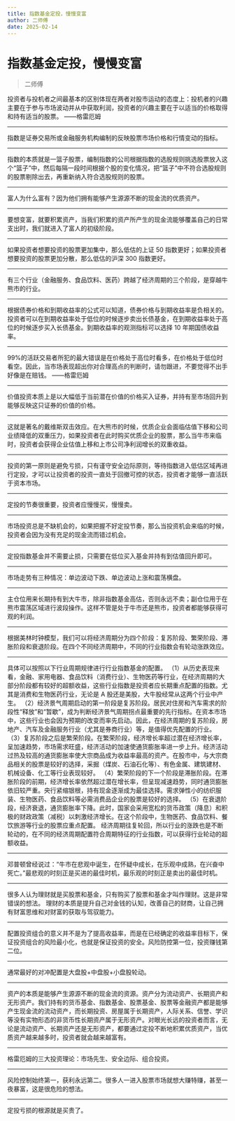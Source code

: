 ```yaml
---
title: 指数基金定投，慢慢变富
author: 二师傅
date: 2025-02-14
---
```


# 指数基金定投，慢慢变富

> 二师傅

投资者与投机者之间最基本的区别体现在两者对股市运动的态度上：投机者的兴趣主要在于参与市场波动并从中获取利润，投资者的兴趣主要在于以适当的价格取得和持有适当的股票。 ——格雷厄姆

---

指数是证券交易所或金融服务机构编制的反映股票市场价格和行情变动的指标。

---

指数的本质就是一篮子股票，编制指数的公司根据指数的选股规则挑选股票放入这个“篮子”中，然后每隔一段时间根据个股的变化情况，把“篮子”中不符合选股规则的股票剔除出去，再重新纳入符合选股规则的股票。

---

富人为什么富有？因为他们拥有能够产生源源不断的现金流的优质资产。

---

要想变富，就要积累资产，当我们积累的资产所产生的现金流能够覆盖自己的日常支出时，我们就进入了富人的初级阶段。

---

如果投资者想要投资的股票更加集中，那么低估的上证 50 指数更好；如果投资者想要投资的股票更加分散，那么低估的沪深 300 指数更好。

---

有三个行业（金融服务、食品饮料、医药）跨越了经济周期的三个阶段，是穿越牛熊市的行业。

---

根据债券价格和到期收益率的公式可以知道，债券价格与到期收益率是负相关的。投资者可以在到期收益率处于低位的时候逐步卖出长债基金，在到期收益率处于高位的时候逐步买入长债基金。到期收益率的观测指标可以选择 10 年期国债收益率。

---

99%的活跃交易者所犯的最大错误是在价格处于高位时看多，在价格处于低位时看空。因此，当市场表现超出你对合理高点的判断时，请勿跟进，不要觉得不出手好像是在赔钱。 ——格雷厄姆

---

价值投资本质上是以大幅低于当前潜在价值的价格买入证券，并持有至市场回升到能够反映这只证券的价值的价格。

---

这就是著名的戴维斯双击效应。在大熊市的时候，优质企业会面临估值下移和公司业绩降低的双重压力，如果投资者在此时购买优质企业的股票，那么当牛市来临时，投资者会获得企业估值上移和上市公司净利润增长的双重收益。

---

投资的第一原则是避免亏损，只有谨守安全边际原则，等待指数进入低估区域再进行定投，才可以让投资者的投资一直处于回撤可控的状态，投资者才能够一直活跃于资本市场。

---

定投的节奏很重要，投资者应慢慢买，慢慢卖。

---

市场投资总是不缺机会的，如果把握不好定投节奏，那么当投资机会来临的时候，投资者会因为没有充足的现金流而错过机会。

---

定投指数基金并不需要止损，只需要在低位买入基金并持有到估值回升即可。

---

市场走势有三种情况：单边波动下跌、单边波动上涨和震荡横盘。

---

主仓位用来长期持有到大牛市，除非指数基金高估，否则永远不卖；副仓位用于在熊市震荡区域进行波段操作。这样不管是处于牛市还是熊市，投资者都能够获得可观的利润。

---

根据美林时钟模型，我们可以将经济周期分为四个阶段：复苏阶段、繁荣阶段、滞胀阶段和衰退阶段。在四个不同经济周期中，不同的行业指数会有轮动涨跌效应。

---

具体可以按照以下行业周期规律进行行业指数基金的配置。
（1）从历史表现来看，金融、家用电器、食品饮料（消费行业）、生物医药等行业，在经济周期的大部分阶段都有较好的超额收益，这些行业指数是投资者应长期重点配置的指数。尤其是消费和生物医药行业，无论是 A 股还是美股，大牛股经常从这两个行业中产生。
（2）经济景气周期启动的第一阶段是复苏阶段。居民对住房和汽车需求的阶段性“释放”和“暂歇”，成为判断经济景气周期拐点最重要的先行指标。在资本市场中，这些行业也会因为预期的改变而率先启动。因此，在经济周期的复苏阶段，房地产、汽车及金融服务行业（尤其是券商行业）等，是值得优先配置的行业。
（3）复苏阶段之后是繁荣阶段。在繁荣阶段，经济增长率超过潜在经济增长率，呈加速趋势，市场需求旺盛，经济活动的加速使通货膨胀率进一步上升。经济活动过热及较高的通货膨胀率使大宗商品成为收益率最高的资产。在股市中，与大宗商品相关的股票是较好的选择，采掘（煤炭、石油石化等）、有色金属、建筑建材、机械设备、化工等行业表现较好。
（4）繁荣阶段的下一个阶段是滞胀阶段。在滞胀阶段的前期，经济增长率依然超过潜在增长率，但呈现减速趋势，同时通货膨胀依旧较严重。央行紧缩银根，持有现金逐渐成为最佳选择。需求弹性小的纺织服装、生物医药、食品饮料等必需消费品企业的股票是较好的选择。
（5）在衰退阶段，经济衰退，通货膨胀率下降。此时，国家会采用宽松的货币政策（降息）和积极的财政政策（减税）以刺激经济增长。在这个阶段中，生物医药、食品饮料、餐饮旅游等行业的股票应重点配置。
经济周期往复轮回，所以行业的涨跌也是不断轮动的，在不同的经济周期配置符合周期特征的行业指数，可以获得行业轮动的超额收益。

---

邓普顿曾经说过：“牛市在悲观中诞生，在怀疑中成长，在乐观中成熟，在兴奋中死亡。”最悲观的时刻正是买进的最佳时机，最乐观的时刻正是卖出的最佳时机。

---

很多人认为理财就是买股票和基金，只有购买了股票和基金才叫作理财。这是非常错误的想法。
理财的本质是提升自己对金钱的认知，改善自己的财商，让自己拥有财富思维和对财富的获取与驾驭能力。

---

配置投资组合的意义并不是为了提高收益率，而是在已经确定的收益率目标下，保证投资组合的风险最小化，也就是保证投资的安全。风险防控第一位，投资赚钱第二位。

---

通常最好的对冲配置是大盘股+中盘股+小盘股轮动。

---

资产的本质是能够产生源源不断的现金流的资源。资产分为流动资产、长期资产和无形资产。我们持有的货币基金、指数基金、股票基金、股票等金融资产都是能够产生现金流的流动资产，而长期投资、房屋属于长期资产，人际关系、信誉、学识等没有实物形态的非货币性长期资产属于无形资产。对眼光长远的投资者而言，无论是流动资产、长期资产还是无形资产，都要通过定投不断地积累优质资产，当优质资产越来越多时，投资者就会越来越富有。

---

格雷厄姆的三大投资理论：市场先生、安全边际、组合投资。

---

风险控制始终第一，获利永远第二。很多人一进入股票市场就想大赚特赚，甚至一夜暴富，这是很危险的想法。

---

定投亏损的根源就是买贵了。
